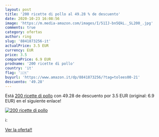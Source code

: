```yaml
---
layout: post
title: '200 ricette di pollo al 49.28 % de descuento'
date: 2020-10-23 16:08:56
image: 'https://m.media-amazon.com/images/I/51IJ-bn5QkL._SL200_.jpg'
comments: true
category: ofertas
author: ring
slug: '8841873256-it'
actualPrice: 3.5 EUR
currency: EUR
price: 3.5
comparePrice: 6.9 EUR
prodname: '200 ricette di pollo'
country: 'it'
flag: '🇮🇹'
buyurl: 'https://www.amazon.it/dp/8841873256/?tag=tolees00-21'
descuento: '49.28'
---
```


Está [200 ricette di pollo](https://www.amazon.it/dp/8841873256/?tag=tolees00-21) con 49.28 de descuento por 3.5 EUR (original: 6.9 EUR) en el siguiente enlace!

[![200 ricette di pollo](https://m.media-amazon.com/images/I/51IJ-bn5QkL._SL200_.jpg)](https://www.amazon.it/dp/8841873256/?tag=tolees00-21)

ℹ️:


[Ver la oferta!!](https://www.amazon.it/dp/8841873256/?tag=tolees00-21)
